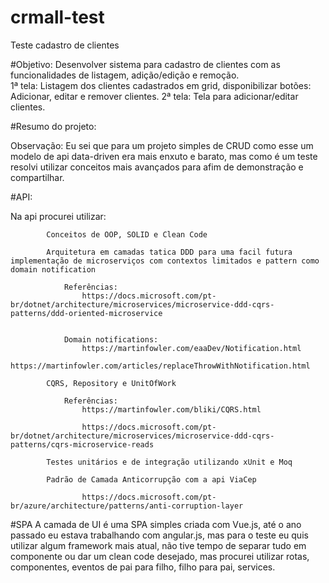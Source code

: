 # crmall-test

Teste cadastro de clientes

#Objetivo:
Desenvolver sistema para cadastro de clientes com as funcionalidades de listagem, adição/edição e remoção.              
   1ª tela: Listagem dos clientes cadastrados em grid, disponibilizar botões: Adicionar, editar e remover clientes.
   2ª tela: Tela para adicionar/editar clientes.


 #Resumo do projeto: 

 Observação: Eu sei que para um projeto simples de CRUD como esse um modelo de api data-driven era mais enxuto e barato, mas como é um teste resolvi utilizar conceitos mais avançados para afim de demonstração e compartilhar. 
 
 #API:

 Na api procurei utilizar:  
 			
 			Conceitos de OOP, SOLID e Clean Code 

 			Arquitetura em camadas tatica DDD para uma facil futura implementação de microserviços com contextos limitados e pattern como domain notification

 				Referências: 
					https://docs.microsoft.com/pt-br/dotnet/architecture/microservices/microservice-ddd-cqrs-patterns/ddd-oriented-microservice


				Domain notifications: 
				  	https://martinfowler.com/eaaDev/Notification.html
				  	https://martinfowler.com/articles/replaceThrowWithNotification.html

 			CQRS, Repository e UnitOfWork 
				
				Referências: 
 					https://martinfowler.com/bliki/CQRS.html

 					https://docs.microsoft.com/pt-br/dotnet/architecture/microservices/microservice-ddd-cqrs-patterns/cqrs-microservice-reads

 			Testes unitários e de integração utilizando xUnit e Moq

 			Padrão de Camada Anticorrupção com a api ViaCep
 					
 					https://docs.microsoft.com/pt-br/azure/architecture/patterns/anti-corruption-layer

#SPA
 A camada de UI é uma SPA simples criada com Vue.js, até o ano passado eu estava trabalhando com angular.js, mas para o teste eu quis utilizar algum framework mais atual, não tive tempo de separar tudo em componente ou dar um clean code desejado, mas procurei utilizar rotas, componentes, eventos de pai para filho, filho para pai, services.








  



  
   

